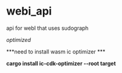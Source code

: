 # webi_api
api for webI that uses sudograph


*optimized*

***need to install wasm ic optimizer *** <br>

**cargo install ic-cdk-optimizer --root target**
